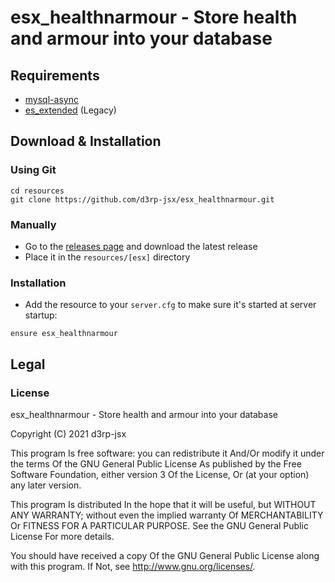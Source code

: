 # esx_healthnarmour - Store health and armour into your database

## Requirements

- [mysql-async](https://github.com/brouznouf/fivem-mysql-async)
- [es_extended](https://github.com/esx-framework/es_extended/tree/legacy) (Legacy)

## Download & Installation


### Using Git

```
cd resources
git clone https://github.com/d3rp-jsx/esx_healthnarmour.git
```

### Manually

- Go to the [releases page](https://github.com/derp-jsx/esx_healthnarmour/releases "Releases page") and download the latest release
- Place it in the `resources/[esx]` directory

### Installation

- Add the resource to your `server.cfg` to make sure it's started at server startup:

```
ensure esx_healthnarmour
```

## Legal

### License

esx_healthnarmour - Store health and armour into your database

Copyright (C) 2021 d3rp-jsx

This program Is free software: you can redistribute it And/Or modify it under the terms Of the GNU General Public License As published by the Free Software Foundation, either version 3 Of the License, Or (at your option) any later version.

This program Is distributed In the hope that it will be useful, but WITHOUT ANY WARRANTY; without even the implied warranty Of MERCHANTABILITY Or FITNESS FOR A PARTICULAR PURPOSE. See the GNU General Public License For more details.

You should have received a copy Of the GNU General Public License along with this program. If Not, see http://www.gnu.org/licenses/.